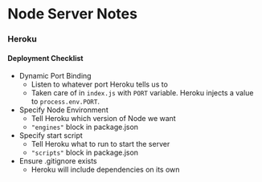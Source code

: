 # Node Server Notes

### Heroku

#### Deployment Checklist

- Dynamic Port Binding
  - Listen to whatever port Heroku tells us to
  - Taken care of in `index.js` with `PORT` variable. Heroku injects a value to `process.env.PORT`.
- Specify Node Environment
  - Tell Heroku which version of Node we want
  - `"engines"` block in package.json
- Specify start script
  - Tell Heroku what to run to start the server
  - `"scripts"` block in package.json
- Ensure .gitignore exists
  - Heroku will include dependencies on its own
